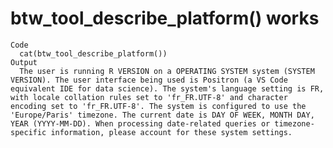 # btw_tool_describe_platform() works

    Code
      cat(btw_tool_describe_platform())
    Output
      The user is running R VERSION on a OPERATING SYSTEM system (SYSTEM VERSION). The user interface being used is Positron (a VS Code equivalent IDE for data science). The system's language setting is FR, with locale collation rules set to 'fr_FR.UTF-8' and character encoding set to 'fr_FR.UTF-8'. The system is configured to use the 'Europe/Paris' timezone. The current date is DAY OF WEEK, MONTH DAY, YEAR (YYYY-MM-DD). When processing date-related queries or timezone-specific information, please account for these system settings.

